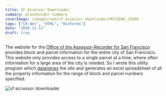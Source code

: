 ```yaml
---
title: SF Assessor Downloader
summary: placeholder summary
coverImage: /images/som/sf-assessor-downloader/MISSING_COVER
tags: ["C#.Net", "HTML", "WinForms"]
date: "2010-11-11"
draft: true
---
```


The website for the [Office of the Assessor-Recorder for San Francisco](http://www.sfassessor.org/) provides block and parcel information for the entire city of San Francisco. This website only provides access to a single parcel at a time, where often information for a large area of the city is needed. So I wrote this utility program which [datamines](http://en.wikipedia.org/wiki/Data_mining) the site and generates an excel spreadsheet of all the property information for the range of block and parcel numbers specified.

![sf accessor downloader](/images/som/sf-assessor-downloader/sf-accessor-downloader.png)
